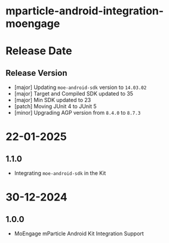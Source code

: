 # mparticle-android-integration-moengage

# Release Date

## Release Version

- [major] Updating `moe-android-sdk` version to `14.03.02`
- [major] Target and Compiled SDK updated to 35
- [major] Min SDK updated to 23
- [patch] Moving JUnit 4 to JUnit 5
- [minor] Upgrading AGP version from `8.4.0` to `8.7.3`

# 22-01-2025

## 1.1.0

- Integrating `moe-android-sdk` in the Kit

# 30-12-2024

## 1.0.0
- MoEngage mParticle Android Kit Integration Support

